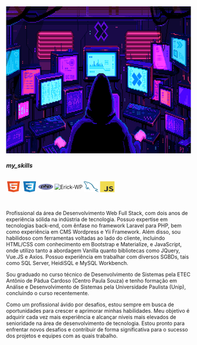 <div style="display: inline_block"><br>
  <img align="center" alt="" height="400px" width="1000px" src="https://github.com/r4mpo/r4mpo/blob/main/programming.webp">
</div>
<h3><em>my_skills</em></h3>
<div style="display: inline_block"><br>
    <img align="center" alt="Erick-HTML" height="30" width="40" src="https://raw.githubusercontent.com/devicons/devicon/master/icons/html5/html5-original.svg">
    <img align="center" alt="Erick-CSS" height="30" width="40" src="https://raw.githubusercontent.com/devicons/devicon/master/icons/css3/css3-original.svg">
    <img align="center" alt="Erick-PHP" height="30" width="40" src="https://raw.githubusercontent.com/devicons/devicon/master/icons/php/php-original.svg">
    <img align="center" alt="Erick-WP" height="30" width="40" src="https://cdn.jsdelivr.net/gh/devicons/devicon/icons/wordpress/wordpress-original.svg">
    <img align="center" alt="Erick-SQL" height="30" width="40" src="https://raw.githubusercontent.com/devicons/devicon/master/icons/mysql/mysql-original.svg">
    <img align="center" alt="Erick-JS" height="30" width="40" src="https://raw.githubusercontent.com/devicons/devicon/master/icons/javascript/javascript-original.svg">
  </div><br><br>

Profissional da área de Desenvolvimento Web Full Stack, com dois anos de experiência sólida na indústria de tecnologia. Possuo expertise em tecnologias back-end, com ênfase no framework Laravel para PHP, bem como experiência em CMS Wordpress e Yii Framework. Além disso, sou habilidoso com ferramentas voltadas ao lado do cliente, incluindo HTML/CSS com conhecimento em Bootstrap e Materialize, e JavaScript, onde utilizo tanto a abordagem Vanilla quanto bibliotecas como JQuery, Vue.JS e Axios. Possuo experiência em trabalhar com diversos SGBDs, tais como SQL Server, HeidiSQL e MySQL Workbench.

Sou graduado no curso técnico de Desenvolvimento de Sistemas pela ETEC Antônio de Pádua Cardoso (Centro Paula Souza) e tenho formação em Análise e Desenvolvimento de Sistemas pela Universidade Paulista (Unip), concluindo o curso recentemente.

Como um profissional ávido por desafios, estou sempre em busca de oportunidades para crescer e aprimorar minhas habilidades. Meu objetivo é adquirir cada vez mais experiência e alcançar níveis mais elevados de senioridade na área de desenvolvimento de tecnologia. Estou pronto para enfrentar novos desafios e contribuir de forma significativa para o sucesso dos projetos e equipes com as quais trabalho.
